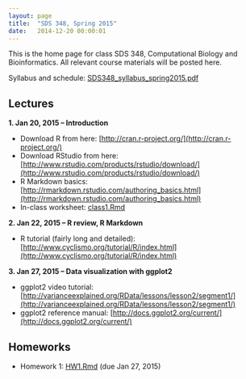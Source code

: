 ```yaml
---
layout: page
title:  "SDS 348, Spring 2015"
date:   2014-12-20 00:00:01
---
```

This is the home page for class SDS 348, Computational Biology and Bioinformatics. All relevant course materials will be posted here.

Syllabus and schedule: [SDS348_syllabus_spring2015.pdf](/classes/SDS348/SDS348_syllabus_spring2015.pdf)

## Lectures
**1. Jan 20, 2015 – Introduction**

* Download R from here: [http://cran.r-project.org/](http://cran.r-project.org/)
* Download RStudio from here: [http://www.rstudio.com/products/rstudio/download/](http://www.rstudio.com/products/rstudio/download/)
* R Markdown basics: [http://rmarkdown.rstudio.com/authoring_basics.html](http://rmarkdown.rstudio.com/authoring_basics.html)
* In-class worksheet: [class1.Rmd](/classes/SDS348/class1.Rmd)
    
**2. Jan 22, 2015 – R review, R Markdown**

* R tutorial (fairly long and detailed): [http://www.cyclismo.org/tutorial/R/index.html](http://www.cyclismo.org/tutorial/R/index.html)
    
**3. Jan 27, 2015 – Data visualization with ggplot2**

* ggplot2 video tutorial: [http://varianceexplained.org/RData/lessons/lesson2/segment1/](http://varianceexplained.org/RData/lessons/lesson2/segment1/)
* ggplot2 reference manual: [http://docs.ggplot2.org/current/](http://docs.ggplot2.org/current/) 

## Homeworks
- Homework 1: [HW1.Rmd](/classes/SDS348/2015_spring_homeworks/HW1.Rmd) (due Jan 27, 2015)
